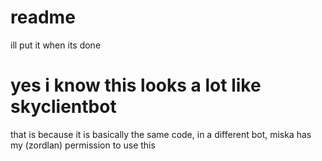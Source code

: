 # readme
ill put it when its done

# yes i know this looks a lot like skyclientbot
that is because it is basically the same code, in a different bot, miska has my (zordlan) permission to use this
